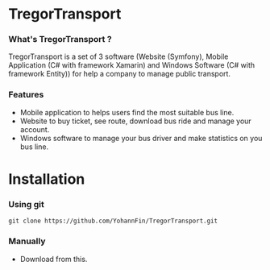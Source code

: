 # TregorTransport

### What's TregorTransport ?
<p>TregorTransport is a set of 3 software (Website (Symfony), Mobile Application (C# with framework Xamarin) and Windows Software (C# with framework Entity)) for help a company to manage public transport.</p>

### Features
 * Mobile application to helps users find the most suitable bus line.
 * Website to buy ticket, see route, download bus ride and manage your account.
 * Windows software to manage your bus driver and make statistics on you bus line.
 
 
# Installation

### Using git
  ```
  git clone https://github.com/YohannFin/TregorTransport.git
  ```
### Manually
 * Download from this.

